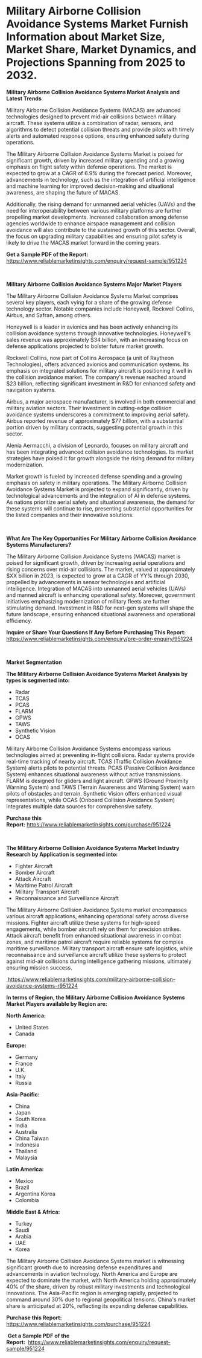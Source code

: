 <p><h1>Military Airborne Collision Avoidance Systems Market Furnish Information about Market Size, Market Share, Market Dynamics, and Projections Spanning from 2025 to 2032.</h1></p><p><strong>Military Airborne Collision Avoidance Systems Market Analysis and Latest Trends</strong></p>
<p><p>Military Airborne Collision Avoidance Systems (MACAS) are advanced technologies designed to prevent mid-air collisions between military aircraft. These systems utilize a combination of radar, sensors, and algorithms to detect potential collision threats and provide pilots with timely alerts and automated response options, ensuring enhanced safety during operations. </p><p>The Military Airborne Collision Avoidance Systems Market is poised for significant growth, driven by increased military spending and a growing emphasis on flight safety within defense operations. The market is expected to grow at a CAGR of 6.9% during the forecast period. Moreover, advancements in technology, such as the integration of artificial intelligence and machine learning for improved decision-making and situational awareness, are shaping the future of MACAS. </p><p>Additionally, the rising demand for unmanned aerial vehicles (UAVs) and the need for interoperability between various military platforms are further propelling market developments. Increased collaboration among defense agencies worldwide to enhance airspace management and collision avoidance will also contribute to the sustained growth of this sector. Overall, the focus on upgrading military capabilities and ensuring pilot safety is likely to drive the MACAS market forward in the coming years.</p></p>
<p><strong>Get a Sample PDF of the Report:&nbsp;</strong> <a href="https://www.reliablemarketinsights.com/enquiry/request-sample/951224?utm_campaign=2197&utm_medium=2&utm_source=Github&utm_content=ia&utm_term=17042025&utm_id=military-airborne-collision-avoidance-systems">https://www.reliablemarketinsights.com/enquiry/request-sample/951224</a></p>
<p>&nbsp;</p>
<p><strong>Military Airborne Collision Avoidance Systems Major Market Players</strong></p>
<p><p>The Military Airborne Collision Avoidance Systems Market comprises several key players, each vying for a share of the growing defense technology sector. Notable companies include Honeywell, Rockwell Collins, Airbus, and Safran, among others.</p><p>Honeywell is a leader in avionics and has been actively enhancing its collision avoidance systems through innovative technologies. Honeywell's sales revenue was approximately $34 billion, with an increasing focus on defense applications projected to bolster future market growth.</p><p>Rockwell Collins, now part of Collins Aerospace (a unit of Raytheon Technologies), offers advanced avionics and communication systems. Its emphasis on integrated solutions for military aircraft is positioning it well in the collision avoidance market. The company's revenue reached around $23 billion, reflecting significant investment in R&D for enhanced safety and navigation systems.</p><p>Airbus, a major aerospace manufacturer, is involved in both commercial and military aviation sectors. Their investment in cutting-edge collision avoidance systems underscores a commitment to improving aerial safety. Airbus reported revenue of approximately $77 billion, with a substantial portion driven by military contracts, suggesting potential growth in this sector.</p><p>Alenia Aermacchi, a division of Leonardo, focuses on military aircraft and has been integrating advanced collision avoidance technologies. Its market strategies have poised it for growth alongside the rising demand for military modernization.</p><p>Market growth is fueled by increased defense spending and a growing emphasis on safety in military operations. The Military Airborne Collision Avoidance Systems Market is projected to expand significantly, driven by technological advancements and the integration of AI in defense systems. As nations prioritize aerial safety and situational awareness, the demand for these systems will continue to rise, presenting substantial opportunities for the listed companies and their innovative solutions.</p></p>
<p>&nbsp;</p>
<p><strong>What Are The Key Opportunities For Military Airborne Collision Avoidance Systems Manufacturers?</strong></p>
<p><p>The Military Airborne Collision Avoidance Systems (MACAS) market is poised for significant growth, driven by increasing aerial operations and rising concerns over mid-air collisions. The market, valued at approximately $XX billion in 2023, is expected to grow at a CAGR of YY% through 2030, propelled by advancements in sensor technologies and artificial intelligence. Integration of MACAS into unmanned aerial vehicles (UAVs) and manned aircraft is enhancing operational safety. Moreover, government initiatives emphasizing modernization of military fleets are further stimulating demand. Investment in R&D for next-gen systems will shape the future landscape, ensuring enhanced situational awareness and operational efficiency.</p></p>
<p><strong>Inquire or Share Your Questions If Any Before Purchasing This Report:</strong> <a href="https://www.reliablemarketinsights.com/enquiry/pre-order-enquiry/951224?utm_campaign=2197&utm_medium=2&utm_source=Github&utm_content=ia&utm_term=17042025&utm_id=military-airborne-collision-avoidance-systems">https://www.reliablemarketinsights.com/enquiry/pre-order-enquiry/951224</a></p>
<p>&nbsp;</p>
<p><strong>Market Segmentation</strong></p>
<p><strong>The Military Airborne Collision Avoidance Systems Market Analysis by types is segmented into:</strong></p>
<p><ul><li>Radar</li><li>TCAS</li><li>PCAS</li><li>FLARM</li><li>GPWS</li><li>TAWS</li><li>Synthetic Vision</li><li>OCAS</li></ul></p>
<p><p>Military Airborne Collision Avoidance Systems encompass various technologies aimed at preventing in-flight collisions. Radar systems provide real-time tracking of nearby aircraft. TCAS (Traffic Collision Avoidance System) alerts pilots to potential threats. PCAS (Passive Collision Avoidance System) enhances situational awareness without active transmissions. FLARM is designed for gliders and light aircraft. GPWS (Ground Proximity Warning System) and TAWS (Terrain Awareness and Warning System) warn pilots of obstacles and terrain. Synthetic Vision offers enhanced visual representations, while OCAS (Onboard Collision Avoidance System) integrates multiple data sources for comprehensive safety.</p></p>
<p><strong>Purchase this Report:&nbsp;</strong><a href="https://www.reliablemarketinsights.com/purchase/951224?utm_campaign=2197&utm_medium=2&utm_source=Github&utm_content=ia&utm_term=17042025&utm_id=military-airborne-collision-avoidance-systems">https://www.reliablemarketinsights.com/purchase/951224</a></p>
<p>&nbsp;</p>
<p><strong>The Military Airborne Collision Avoidance Systems Market Industry Research by Application is segmented into:</strong></p>
<p><ul><li>Fighter Aircraft</li><li>Bomber Aircraft</li><li>Attack Aircraft</li><li>Maritime Patrol Aircraft</li><li>Military Transport Aircraft</li><li>Reconnaissance and Surveillance Aircraft</li></ul></p>
<p><p>The Military Airborne Collision Avoidance Systems market encompasses various aircraft applications, enhancing operational safety across diverse missions. Fighter aircraft utilize these systems for high-speed engagements, while bomber aircraft rely on them for precision strikes. Attack aircraft benefit from enhanced situational awareness in combat zones, and maritime patrol aircraft require reliable systems for complex maritime surveillance. Military transport aircraft ensure safe logistics, while reconnaissance and surveillance aircraft utilize these systems to protect against mid-air collisions during intelligence gathering missions, ultimately ensuring mission success.</p></p>
<p><a href="https://www.reliablemarketinsights.com/military-airborne-collision-avoidance-systems-r951224?utm_campaign=2197&utm_medium=2&utm_source=Github&utm_content=ia&utm_term=17042025&utm_id=military-airborne-collision-avoidance-systems">&nbsp;https://www.reliablemarketinsights.com/military-airborne-collision-avoidance-systems-r951224</a></p>
<p><strong>In terms of Region, the Military Airborne Collision Avoidance Systems Market Players available by Region are:</strong></p>
<p>
    <p> <strong> North America: </strong>
        <ul>
            <li>United States</li>
            <li>Canada</li>
        </ul>
        </p> 
    <p> <strong> Europe: </strong>
        <ul>
            <li>Germany</li>
            <li>France</li>
            <li>U.K.</li>
            <li>Italy</li>
            <li>Russia</li>
        </ul>
        </p> 
    <p> <strong> Asia-Pacific: </strong>
        <ul>
            <li>China</li>
            <li>Japan</li>
            <li>South Korea</li>
            <li>India</li>
            <li>Australia</li>
            <li>China Taiwan</li>
            <li>Indonesia</li>
            <li>Thailand</li>
            <li>Malaysia</li>
        </ul>
        </p> 
    <p> <strong> Latin America: </strong>
        <ul>
            <li>Mexico</li>
            <li>Brazil</li>
            <li>Argentina Korea</li>
            <li>Colombia</li>
        </ul>
        </p> 
    <p> <strong> Middle East & Africa: </strong>
        <ul>
            <li>Turkey</li>
            <li>Saudi</li>
            <li>Arabia</li>
            <li>UAE</li>
            <li>Korea</li>
        </ul>
    </p>
    </p>
<p><p>The Military Airborne Collision Avoidance Systems market is witnessing significant growth due to increasing defense expenditures and advancements in aviation technology. North America and Europe are expected to dominate the market, with North America holding approximately 40% of the share, driven by robust military investments and technological innovations. The Asia-Pacific region is emerging rapidly, projected to command around 30% due to regional geopolitical tensions. China's market share is anticipated at 20%, reflecting its expanding defense capabilities.</p></p>
<p><strong>Purchase this Report: </strong><a href="https://www.reliablemarketinsights.com/purchase/951224?utm_campaign=2197&utm_medium=2&utm_source=Github&utm_content=ia&utm_term=17042025&utm_id=military-airborne-collision-avoidance-systems">https://www.reliablemarketinsights.com/purchase/951224</a></p>
<p>&nbsp;<strong>Get a Sample PDF of the Report:&nbsp;&nbsp;</strong><a href="https://www.reliablemarketinsights.com/enquiry/request-sample/951224?utm_campaign=2197&utm_medium=2&utm_source=Github&utm_content=ia&utm_term=17042025&utm_id=military-airborne-collision-avoidance-systems">https://www.reliablemarketinsights.com/enquiry/request-sample/951224</a></p>
<p><strong></strong></p>
<p><p></p><p></p><p></p></p>